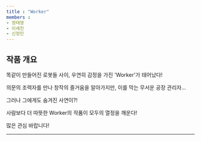 ```yaml
---
title : "Worker"
members : 
- 정태영
- 이세진
- 신정민
---
```


## 작품 개요

 똑같이 만들어진 로봇들 사이, 우연히 감정을 가진 'Worker'가 태어났다!

 의문의 조력자를 만나 창작의 즐거움을 알아가지만, 이를 막는 무서운 공장 관리자... 
 
 그러나 그에게도 숨겨진 사연이?! 
 
 사람보다 더 따뜻한 Worker의 작품이 모두의 열정을 깨운다!

 많은 관심 바랍니다!
 
---

